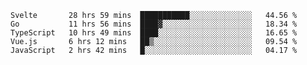 <!--START_SECTION:waka-->
```text
Svelte       28 hrs 59 mins  ███████████░░░░░░░░░░░░░░   44.56 % 
Go           11 hrs 56 mins  ████▓░░░░░░░░░░░░░░░░░░░░   18.34 % 
TypeScript   10 hrs 49 mins  ████░░░░░░░░░░░░░░░░░░░░░   16.65 % 
Vue.js       6 hrs 12 mins   ██▒░░░░░░░░░░░░░░░░░░░░░░   09.54 % 
JavaScript   2 hrs 42 mins   █░░░░░░░░░░░░░░░░░░░░░░░░   04.17 % 
```
<!--END_SECTION:waka-->
